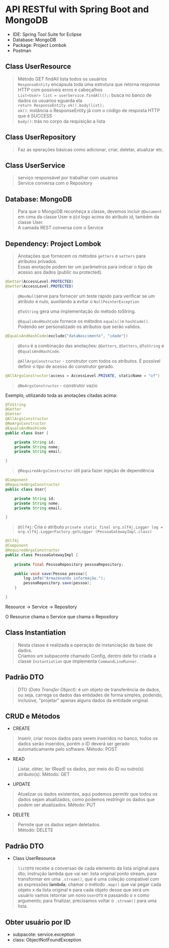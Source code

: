 # API RESTful with Spring Boot and MongoDB  

* IDE: Spring Tool Suite for Eclipse    
* Database: MongoDB    
* Package: Project Lombok  
* Postman   

<h2> Class UserResource </h2>

> Método GET findAll lista todos os usuários   
> `ResponseEntity` encapsula toda uma estrutura que retorna response HTTP com possíveis erros e cabeçalhos  
> `List<User> list = userService.findAll();`: busca no banco de dados os usuarios  eguarda ela    
> `return ResponseEntity.ok().body(list);`  
> `ok()`: instância o ResponseEntity já com o código de resposta HTTP que é SUCCESS   
> `body()`: trás no corpo da requisição a lista 


<h2> Class UserRepository </h2>

> Faz as operações básicas como adicionar, criar, deletar, atualizar etc.     

<h2> Class UserService </h2>

> serviço responsável por trabalhar com usuários    
> Service conversa com o Repository

<h2> Database: MongoDB </h2>

> Para que o MongoDB reconheça a classe, devemos incluir `@Document` em cima da classe User e `@Id` logo acima do atributo id, também da classe User.  
> A camada REST conversa com o Service   

<h2> Dependency: Project Lombok</h2>

> Anotações que fornecem os métodos `getters` e `setters` para atributos privados.  
> Essas anotaçõe podem ter um parâmetros para indicar o tipo de acesso aos dados (public ou protected).   

```java
@Getter(AccessLevel.PROTECTED)
@Setter(AccessLevel.PROTECTED)
```
  
> `@NonNull`serve para fornecer um teste rápido para verificar se um atributo é nulo, auxiliando a evitar o `NullPointerException`  
>  
> `@ToString` gera uma implementação do método toString.  
>   
> `@EqualsAndHashCode` fornece os métodos `equals()`e `hashCode()`.  
> Podendo ser personalizado os atributos que serão validos.  

```java
@EqualsAndHashCode(exclude{"dataNascimento", "idade"})
```

>  
> `@Data` é a combinação das anotações: `@Getters`, `@Setters`, `@ToString` e `@EqualsAndHashCode`.   
>   
> `@AllArgsConstructor` - construtor com todos os atributos. É possível definir o tipo de acesso do construtor gerado.    

```java
@AllArgsConstructor(access = AccessLevel.PRIVATE, staticName = "of")
```

>  
> `@NoArgsConstructor` - construtor vazio   

Exemplo, utilizando toda as anotações citadas acima:  


```java
@ToString
@Getter
@Setter
@AllArgsConstructor
@NoArgsConstructor
@EqualsAndHashCode
public class User {

	private String id;
	private String nome;
	private String email;

}
```

> `@RequiredArgsConstructor` útil para fazer injeção de dependência
     
```java
@Component
@RequiredArgsConstructor
public class User{

	private String id;
	private String nome;
	private String email;

}
```

> `@Slf4j`: Cria o atributo `private static final org.slf4j.Logger log = org.slf4j.LoggerFactory.getLogger (PessoaGatewayImpl.class)`  


```java
@Slf4j
@Component
@RequiredArgsConstructor
public class PessoaGatewayImpl {
    
    private final PessoaRepository pessoaRepository;

    public void save(Pessoa pessoa){
        log.info("Armazenando informação.");
        pessoaRepository.save(pessoa);
    }

}
```

Resource -> Service -> Repository

O Resource chama o Service que chama o Repository


<h2> Class Instantiation </h2>

> Nesta classe é realizada a operação de instanciação da base de dados.    
> Criamos um subpaconte chamado Config, dentro dele foi criada a classe `Instantiation` que implementa `CommandLineRunner`.  


<h2> Padrão DTO </h2>

> DTO (*Data Transfer Object*): é um objeto de transferência de dados, ou seja, carrega os dados das entidades de forma simples, podendo, inclusive, "projetar" apenas alguns dados da entidade original.   


<h2> CRUD e Métodos </h2>

* CREATE

> Inserir, criar novos dados para serem inseridos no banco, todos os dados serão inseridos, porém o ID deverá ser gerado automaticamente pelo software.
> Método: POST 

* READ  

> Listar, obter, ler (Read) os dados, por meio do ID ou outro(s) atributo(s).
> Método: GET  

* UPDATE   

> Atualizar os dados existentes, aqui podemos permitir que todos os dados sejam atualizados, como podemos restringir os dados que podem ser atualizados.
> Método: PUT

* DELETE 

> Permite que os dados sejam deletados.  
> Método: DELETE

<h2> Padrão DTO </h2>

* Class UserResource

> `listDTO` recebe a conversao de cada elemento da lista original para dto; instrução lambda que vai ser: lista original ponto stream, para transformar em uma `.stream()`, que é uma coleção compatível com as expressões **lambda**; chamar o método `.map()` que vai pegar cada objeto x da lista original e para cada objeto desse que será um usuário vamos retornar um novo `UserDTO` e passando o x como argumento; para finalizar, precisamos voltar o `.stream()` para uma lista.

<h2> Obter usuário por ID </h2>

* subpacote: service.exception   
* class: ObjectNotFoundException   





